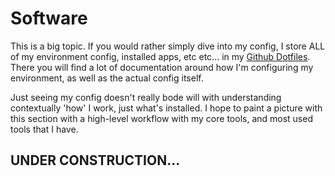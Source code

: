 ---
---
# Software

This is a big topic. If you would rather simply dive into my config, I store ALL of my environment config, installed apps, etc etc... in my [Github Dotfiles](https://github.com/techdufus/dotfiles). There you will find a lot of documentation around how I'm configuring my environment, as well as the actual config itself.

Just seeing my config doesn't really bode will with understanding contextually 'how' I work, just what's installed. I hope to paint a picture with this section with a high-level workflow with my core tools, and most used tools that I have.

## UNDER CONSTRUCTION...

